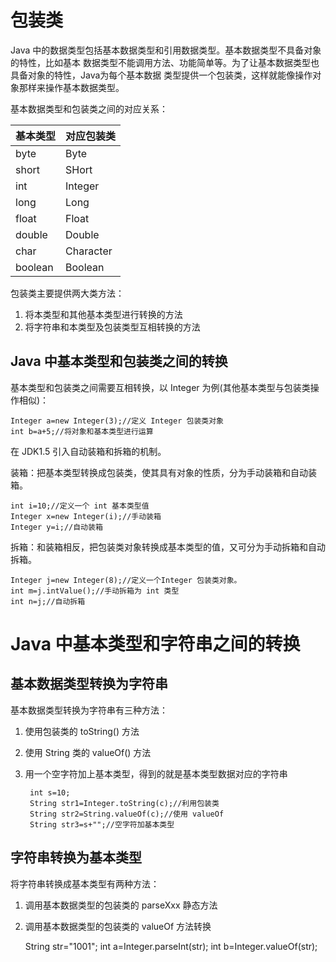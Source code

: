 # 包装类
Java 中的数据类型包括基本数据类型和引用数据类型。基本数据类型不具备对象的特性，比如基本
数据类型不能调用方法、功能简单等。为了让基本数据类型也具备对象的特性，Java为每个基本数据
类型提供一个包装类，这样就能像操作对象那样来操作基本数据类型。

基本数据类型和包装类之间的对应关系：

|基本类型|对应包装类|
|-|-|
|byte|Byte|
|short|SHort|
|int|Integer|
|long|Long|
|float|Float|
|double|Double|
|char|Character|
|boolean|Boolean|
包装类主要提供两大类方法：
1. 将本类型和其他基本类型进行转换的方法
2. 将字符串和本类型及包装类型互相转换的方法

## Java 中基本类型和包装类之间的转换
基本类型和包装类之间需要互相转换，以 Integer 为例(其他基本类型与包装类操作相似)：

    Integer a=new Integer(3);//定义 Integer 包装类对象
    int b=a+5;//将对象和基本类型进行运算
在 JDK1.5 引入自动装箱和拆箱的机制。

装箱：把基本类型转换成包装类，使其具有对象的性质，分为手动装箱和自动装箱。

    int i=10;//定义一个 int 基本类型值
    Integer x=new Integer(i);//手动装箱
    Integer y=i;//自动装箱
拆箱：和装箱相反，把包装类对象转换成基本类型的值，又可分为手动拆箱和自动拆箱。

    Integer j=new Integer(8);//定义一个Integer 包装类对象。
    int m=j.intValue();//手动拆箱为 int 类型
    int n=j;//自动拆箱

# Java 中基本类型和字符串之间的转换
## 基本数据类型转换为字符串
基本数据类型转换为字符串有三种方法：
1. 使用包装类的 toString() 方法
2. 使用 String 类的 valueOf() 方法
3. 用一个空字符加上基本类型，得到的就是基本类型数据对应的字符串

        int s=10;
        String str1=Integer.toString(c);//利用包装类
        String str2=String.valueOf(c);//使用 valueOf
        String str3=s+"";//空字符加基本类型

## 字符串转换为基本类型
将字符串转换成基本类型有两种方法：
1. 调用基本数据类型的包装类的 parseXxx 静态方法
2. 调用基本数据类型的包装类的 valueOf 方法转换

    String str="1001";
    int a=Integer.parseInt(str);
    int b=Integer.valueOf(str);
